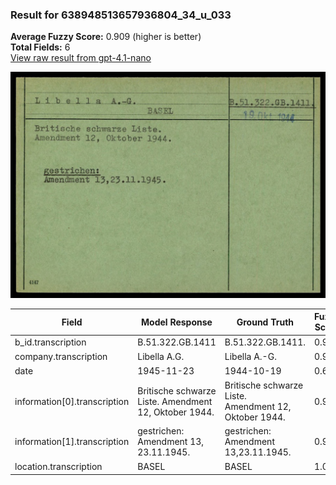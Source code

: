### Result for 638948513657936804_34_u_033
**Average Fuzzy Score:** 0.909 (higher is better)<br>
**Total Fields:** 6<br>
[View raw result from gpt-4.1-nano](https://github.com/RISE-UNIBAS/humanities_data_benchmark/blob/main/results/2025-10-24/T0308/request_T0308_638948513657936804_34_u_033.json)

<img src="https://github.com/RISE-UNIBAS/humanities_data_benchmark/blob/main/benchmarks/blacklist/images/638948513657936804_34_u_033.jpg?raw=true" alt="638948513657936804_34_u_033" width="600px">

| Field | Model Response | Ground Truth | Fuzzy Score | Match |
|-------|----------------|--------------|-------------|-------|
| b_id.transcription | B.51.322.GB.1411 | B.51.322.GB.1411. | 0.970 | ✅ |
| company.transcription | Libella A.G. | Libella A.-G. | 0.960 | ✅ |
| date | 1945-11-23 | 1944-10-19 | 0.600 | ❌ |
| information[0].transcription | Britische schwarze Liste. Amendment 12, Oktober 1944. | Britische schwarze Liste.<br>Amendment 12, Oktober 1944. | 0.981 | ✅ |
| information[1].transcription |  gestrichen: Amendment 13, 23.11.1945. | gestrichen:<br>Amendment 13,23.11.1945. | 0.946 | ✅ |
| location.transcription | BASEL | BASEL | 1.000 | ✅ |
